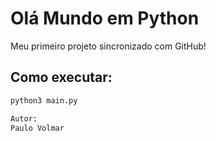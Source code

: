 # Olá Mundo em Python

Meu primeiro projeto sincronizado com GitHub!

## Como executar:
```bash
python3 main.py

Autor: 
Paulo Volmar